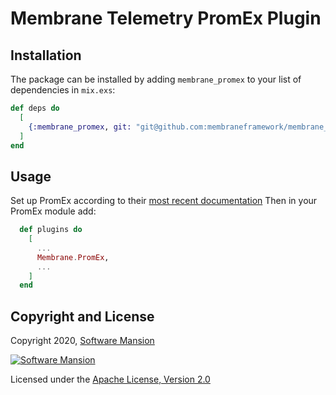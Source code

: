# Membrane Telemetry PromEx Plugin

## Installation

The package can be installed by adding `membrane_promex` to your list of dependencies in `mix.exs`:

```elixir
def deps do
  [
    {:membrane_promex, git: "git@github.com:membraneframework/membrane_promex.git"}
  ]
end
```

## Usage

Set up PromEx according to their [most recent documentation](https://github.com/akoutmos/prom_ex?tab=readme-ov-file#setting-up-promex)
Then in your PromEx module add: 
```elixir
  def plugins do
    [
      ...
      Membrane.PromEx,
      ...
    ]
  end
```

## Copyright and License

Copyright 2020, [Software Mansion](https://swmansion.com/?utm_source=git&utm_medium=readme&utm_campaign=membrane_template_plugin)

[![Software Mansion](https://logo.swmansion.com/logo?color=white&variant=desktop&width=200&tag=membrane-github)](https://swmansion.com/?utm_source=git&utm_medium=readme&utm_campaign=membrane_template_plugin)

Licensed under the [Apache License, Version 2.0](LICENSE)
